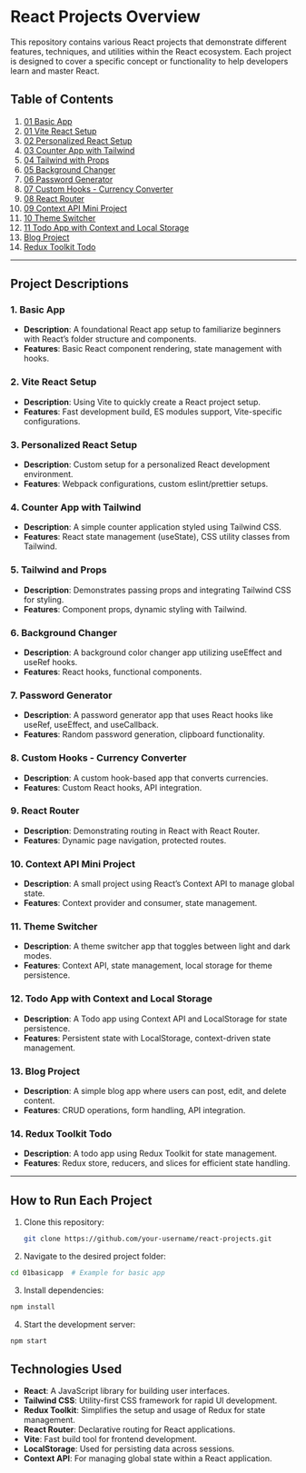 # React Projects Overview

This repository contains various React projects that demonstrate different features, techniques, and utilities within the React ecosystem. Each project is designed to cover a specific concept or functionality to help developers learn and master React.

## Table of Contents

1. [01 Basic App](01basicapp/)
2. [01 Vite React Setup](01vite-react/)
3. [02 Personalized React Setup](02creatingPersonalizedReact/)
4. [03 Counter App with Tailwind](03counter/)
5. [04 Tailwind with Props](04tailwindAndProps/)
6. [05 Background Changer](05Bg-changer/)
7. [06 Password Generator](06PasswordGenerator/)
8. [07 Custom Hooks - Currency Converter](07CustomHooks-Currency-Converter/)
9. [08 React Router](08ReactRouter/)
10. [09 Context API Mini Project](09MiniContext/)
11. [10 Theme Switcher](10themeswitcher/)
12. [11 Todo App with Context and Local Storage](11todoContextLocalstorage/)
13. [Blog Project](Blog-Project/)
14. [Redux Toolkit Todo](reduxToolkitTodo/)

---

## Project Descriptions

### 1. Basic App
- **Description**: A foundational React app setup to familiarize beginners with React’s folder structure and components.
- **Features**: Basic React component rendering, state management with hooks.

### 2. Vite React Setup
- **Description**: Using Vite to quickly create a React project setup.
- **Features**: Fast development build, ES modules support, Vite-specific configurations.

### 3. Personalized React Setup
- **Description**: Custom setup for a personalized React development environment.
- **Features**: Webpack configurations, custom eslint/prettier setups.

### 4. Counter App with Tailwind
- **Description**: A simple counter application styled using Tailwind CSS.
- **Features**: React state management (useState), CSS utility classes from Tailwind.

### 5. Tailwind and Props
- **Description**: Demonstrates passing props and integrating Tailwind CSS for styling.
- **Features**: Component props, dynamic styling with Tailwind.

### 6. Background Changer
- **Description**: A background color changer app utilizing useEffect and useRef hooks.
- **Features**: React hooks, functional components.

### 7. Password Generator
- **Description**: A password generator app that uses React hooks like useRef, useEffect, and useCallback.
- **Features**: Random password generation, clipboard functionality.

### 8. Custom Hooks - Currency Converter
- **Description**: A custom hook-based app that converts currencies.
- **Features**: Custom React hooks, API integration.

### 9. React Router
- **Description**: Demonstrating routing in React with React Router.
- **Features**: Dynamic page navigation, protected routes.

### 10. Context API Mini Project
- **Description**: A small project using React’s Context API to manage global state.
- **Features**: Context provider and consumer, state management.

### 11. Theme Switcher
- **Description**: A theme switcher app that toggles between light and dark modes.
- **Features**: Context API, state management, local storage for theme persistence.

### 12. Todo App with Context and Local Storage
- **Description**: A Todo app using Context API and LocalStorage for state persistence.
- **Features**: Persistent state with LocalStorage, context-driven state management.

### 13. Blog Project
- **Description**: A simple blog app where users can post, edit, and delete content.
- **Features**: CRUD operations, form handling, API integration.

### 14. Redux Toolkit Todo
- **Description**: A todo app using Redux Toolkit for state management.
- **Features**: Redux store, reducers, and slices for efficient state handling.

---

## How to Run Each Project

1. Clone this repository:
   ```bash
   git clone https://github.com/your-username/react-projects.git
   ```

2. Navigate to the desired project folder:
  ```bash
  cd 01basicapp  # Example for basic app
  ```
3. Install dependencies:
  ```bash
  npm install
  ```
4. Start the development server:
  ```bash
  npm start
  ```

## Technologies Used
- **React**: A JavaScript library for building user interfaces.
- **Tailwind CSS**: Utility-first CSS framework for rapid UI development.
- **Redux Toolkit**: Simplifies the setup and usage of Redux for state management.
- **React Router**: Declarative routing for React applications.
- **Vite**: Fast build tool for frontend development.
- **LocalStorage**: Used for persisting data across sessions.
- **Context API**: For managing global state within a React application.
